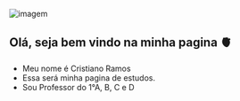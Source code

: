 ![imagem]([https://images.app.goo.gl/UCCoXcd5UvrbrUak7](https://pt.pngtree.com/freepng/3d-amazing-polar-bear-on-transparent-background_15976039.html))
## Olá, seja bem vindo na minha pagina 🫀
- Meu nome é Cristiano Ramos
- Essa será minha pagina de estudos.
- Sou Professor do 1°A, B, C e D

